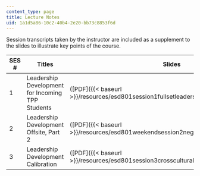 ```yaml
---
content_type: page
title: Lecture Notes
uid: 1a1d5a86-10c2-40b4-2e20-bb73c8853f6d
---
```


Session transcripts taken by the instructor are included as a supplement to the slides to illustrate key points of the course.

| SES # | Titles | Slides | Transcripts |
| --- | --- | --- | --- |
| 1 | Leadership Development for Incoming TPP Students | ([PDF]({{< baseurl >}}/resources/esd801session1fullsetleadershipdevelopmentfall2002)) | ([PDF]({{< baseurl >}}/resources/esd801session1notestranssept32002)) |
| 2 | Leadership Development Offsite, Part 2 | ([PDF]({{< baseurl >}}/resources/esd801weekendsession2negotiationsandteamsfall2002)) | ([PDF]({{< baseurl >}}/resources/session2notestranssept292002)) |
| 3 | Leadership Development Calibration | ([PDF]({{< baseurl >}}/resources/esd801session3crossculturalnegotiationsfall2002)) | ([PDF]({{< baseurl >}}/resources/session3notestransnov152002))